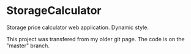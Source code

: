 # StorageCalculator
Storage price calculator web application. Dynamic style. 

This project was transfered from my older git page. The code is on the "master" branch.
